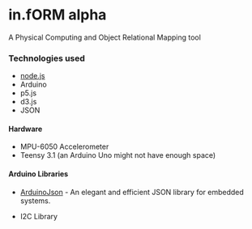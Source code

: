 # in.fORM alpha
A Physical Computing and Object Relational Mapping tool

### Technologies used
* [node.js](https://nodejs.org/en/)
* Arduino
* p5.js
* d3.js
* JSON

#### Hardware
* MPU-6050 Accelerometer
* Teensy 3.1 (an Arduino Uno might not have enough space)

#### Arduino Libraries
* [ArduinoJson](https://github.com/bblanchon/ArduinoJson) - An elegant and efficient JSON library for embedded systems.

* I2C Library
